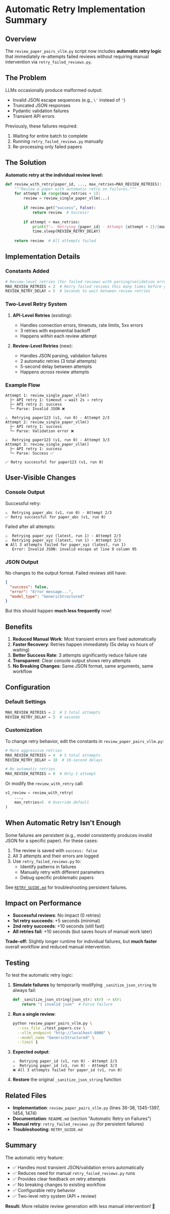 # Automatic Retry Implementation Summary

## Overview

The `review_paper_pairs_vllm.py` script now includes **automatic retry logic** that immediately re-attempts failed reviews without requiring manual intervention via `retry_failed_reviews.py`.

## The Problem

LLMs occasionally produce malformed output:
- Invalid JSON escape sequences (e.g., `\'` instead of `'`)
- Truncated JSON responses
- Pydantic validation failures
- Transient API errors

Previously, these failures required:
1. Waiting for entire batch to complete
2. Running `retry_failed_reviews.py` manually
3. Re-processing only failed papers

## The Solution

**Automatic retry at the individual review level:**

```python
def review_with_retry(paper_id, ..., max_retries=MAX_REVIEW_RETRIES):
    """Review a paper with automatic retry on failures."""
    for attempt in range(max_retries + 1):
        review = review_single_paper_vllm(...)
        
        if review.get("success", False):
            return review  # Success!
        
        if attempt < max_retries:
            print(f"⚠️  Retrying {paper_id} - Attempt {attempt + 2}/{max_retries + 1}")
            time.sleep(REVIEW_RETRY_DELAY)
    
    return review  # All attempts failed
```

## Implementation Details

### Constants Added

```python
# Review-level retries (for failed reviews with parsing/validation errors)
MAX_REVIEW_RETRIES = 2  # Retry failed reviews this many times before giving up
REVIEW_RETRY_DELAY = 5  # Seconds to wait between review retries
```

### Two-Level Retry System

1. **API-Level Retries** (existing):
   - Handles connection errors, timeouts, rate limits, 5xx errors
   - 3 retries with exponential backoff
   - Happens *within* each review attempt

2. **Review-Level Retries** (new):
   - Handles JSON parsing, validation failures
   - 2 automatic retries (3 total attempts)
   - 5-second delay between attempts
   - Happens *across* review attempts

### Example Flow

```
Attempt 1: review_single_paper_vllm()
  ├─ API retry 1: timeout → wait 2s → retry
  ├─ API retry 2: success
  └─ Parse: Invalid JSON ❌

⚠️  Retrying paper123 (v1, run 0) - Attempt 2/3
Attempt 2: review_single_paper_vllm()
  ├─ API retry 1: success
  └─ Parse: Validation error ❌

⚠️  Retrying paper123 (v1, run 0) - Attempt 3/3
Attempt 3: review_single_paper_vllm()
  ├─ API retry 1: success
  └─ Parse: Success ✅
  
✅ Retry successful for paper123 (v1, run 0)
```

## User-Visible Changes

### Console Output

Successful retry:
```
⚠️  Retrying paper_abc (v1, run 0) - Attempt 2/3
✅ Retry successful for paper_abc (v1, run 0)
```

Failed after all attempts:
```
⚠️  Retrying paper_xyz (latest, run 1) - Attempt 2/3
⚠️  Retrying paper_xyz (latest, run 1) - Attempt 3/3
❌ All 3 attempts failed for paper_xyz (latest, run 1)
   Error: Invalid JSON: invalid escape at line 9 column 95
```

### JSON Output

No changes to the output format. Failed reviews still have:
```json
{
  "success": false,
  "error": "Error message...",
  "model_type": "GenericStructured"
}
```

But this should happen **much less frequently** now!

## Benefits

1. **Reduced Manual Work**: Most transient errors are fixed automatically
2. **Faster Recovery**: Retries happen immediately (5s delay vs hours of waiting)
3. **Better Success Rate**: 3 attempts significantly reduce failure rate
4. **Transparent**: Clear console output shows retry attempts
5. **No Breaking Changes**: Same JSON format, same arguments, same workflow

## Configuration

### Default Settings

```python
MAX_REVIEW_RETRIES = 2  # 3 total attempts
REVIEW_RETRY_DELAY = 5  # seconds
```

### Customization

To change retry behavior, edit the constants in `review_paper_pairs_vllm.py`:

```python
# More aggressive retries
MAX_REVIEW_RETRIES = 4  # 5 total attempts
REVIEW_RETRY_DELAY = 10  # 10-second delays

# No automatic retries
MAX_REVIEW_RETRIES = 0  # Only 1 attempt
```

Or modify the `review_with_retry` call:
```python
v1_review = review_with_retry(
    ...,
    max_retries=5  # Override default
)
```

## When Automatic Retry Isn't Enough

Some failures are persistent (e.g., model consistently produces invalid JSON for a specific paper). For these cases:

1. The review is saved with `success: false`
2. All 3 attempts and their errors are logged
3. Use `retry_failed_reviews.py` to:
   - Identify patterns in failures
   - Manually retry with different parameters
   - Debug specific problematic papers

See [`RETRY_GUIDE.md`](./RETRY_GUIDE.md) for troubleshooting persistent failures.

## Impact on Performance

- **Successful reviews**: No impact (0 retries)
- **1st retry succeeds**: +5 seconds (minimal)
- **2nd retry succeeds**: +10 seconds (still fast)
- **All retries fail**: +10 seconds (but saves hours of manual work later)

**Trade-off:** Slightly longer runtime for individual failures, but **much faster** overall workflow and reduced manual intervention.

## Testing

To test the automatic retry logic:

1. **Simulate failures** by temporarily modifying `_sanitize_json_string` to always fail:
   ```python
   def _sanitize_json_string(json_str: str) -> str:
       return "{ invalid json"  # Force failure
   ```

2. **Run a single review**:
   ```bash
   python review_paper_pairs_vllm.py \
     --csv_file ./test_papers.csv \
     --vllm_endpoint "http://localhost:8000" \
     --model_name "GenericStructured" \
     --limit 1
   ```

3. **Expected output**:
   ```
   ⚠️  Retrying paper_id (v1, run 0) - Attempt 2/3
   ⚠️  Retrying paper_id (v1, run 0) - Attempt 3/3
   ❌ All 3 attempts failed for paper_id (v1, run 0)
   ```

4. **Restore** the original `_sanitize_json_string` function

## Related Files

- **Implementation**: `review_paper_pairs_vllm.py` (lines 36-38, 1345-1397, 1454, 1474)
- **Documentation**: `README.md` (section "Automatic Retry on Failures")
- **Manual retry**: `retry_failed_reviews.py` (for persistent failures)
- **Troubleshooting**: `RETRY_GUIDE.md`

## Summary

The automatic retry feature:
- ✅ Handles most transient JSON/validation errors automatically
- ✅ Reduces need for manual `retry_failed_reviews.py` runs
- ✅ Provides clear feedback on retry attempts
- ✅ No breaking changes to existing workflow
- ✅ Configurable retry behavior
- ✅ Two-level retry system (API + review)

**Result:** More reliable review generation with less manual intervention! 🎉

